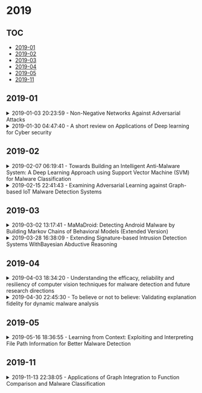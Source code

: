 # 2019

## TOC

- [2019-01](#2019-01)
- [2019-02](#2019-02)
- [2019-03](#2019-03)
- [2019-04](#2019-04)
- [2019-05](#2019-05)
- [2019-11](#2019-11)

## 2019-01

<details>

<summary>2019-01-03 20:23:59 - Non-Negative Networks Against Adversarial Attacks</summary>

- *William Fleshman, Edward Raff, Jared Sylvester, Steven Forsyth, Mark McLean*

- `1806.06108v2` - [abs](http://arxiv.org/abs/1806.06108v2) - [pdf](http://arxiv.org/pdf/1806.06108v2)

> Adversarial attacks against neural networks are a problem of considerable importance, for which effective defenses are not yet readily available. We make progress toward this problem by showing that non-negative weight constraints can be used to improve resistance in specific scenarios. In particular, we show that they can provide an effective defense for binary classification problems with asymmetric cost, such as malware or spam detection. We also show the potential for non-negativity to be helpful to non-binary problems by applying it to image classification.

</details>

<details>

<summary>2019-01-30 04:47:40 - A short review on Applications of Deep learning for Cyber security</summary>

- *Mohammed Harun Babu R, Vinayakumar R, Soman KP*

- `1812.06292v2` - [abs](http://arxiv.org/abs/1812.06292v2) - [pdf](http://arxiv.org/pdf/1812.06292v2)

> Deep learning is an advanced model of traditional machine learning. This has the capability to extract optimal feature representation from raw input samples. This has been applied towards various use cases in cyber security such as intrusion detection, malware classification, android malware detection, spam and phishing detection and binary analysis. This paper outlines the survey of all the works related to deep learning based solutions for various cyber security use cases. Keywords: Deep learning, intrusion detection, malware detection, Android malware detection, spam & phishing detection, traffic analysis, binary analysis.

</details>


## 2019-02

<details>

<summary>2019-02-07 06:19:41 - Towards Building an Intelligent Anti-Malware System: A Deep Learning Approach using Support Vector Machine (SVM) for Malware Classification</summary>

- *Abien Fred Agarap*

- `1801.00318v2` - [abs](http://arxiv.org/abs/1801.00318v2) - [pdf](http://arxiv.org/pdf/1801.00318v2)

> Effective and efficient mitigation of malware is a long-time endeavor in the information security community. The development of an anti-malware system that can counteract an unknown malware is a prolific activity that may benefit several sectors. We envision an intelligent anti-malware system that utilizes the power of deep learning (DL) models. Using such models would enable the detection of newly-released malware through mathematical generalization. That is, finding the relationship between a given malware $x$ and its corresponding malware family $y$, $f: x \mapsto y$. To accomplish this feat, we used the Malimg dataset (Nataraj et al., 2011) which consists of malware images that were processed from malware binaries, and then we trained the following DL models 1 to classify each malware family: CNN-SVM (Tang, 2013), GRU-SVM (Agarap, 2017), and MLP-SVM. Empirical evidence has shown that the GRU-SVM stands out among the DL models with a predictive accuracy of ~84.92%. This stands to reason for the mentioned model had the relatively most sophisticated architecture design among the presented models. The exploration of an even more optimal DL-SVM model is the next stage towards the engineering of an intelligent anti-malware system.

</details>

<details>

<summary>2019-02-15 22:41:43 - Examining Adversarial Learning against Graph-based IoT Malware Detection Systems</summary>

- *Ahmed Abusnaina, Aminollah Khormali, Hisham Alasmary, Jeman Park, Afsah Anwar, Ulku Meteriz, Aziz Mohaisen*

- `1902.04416v2` - [abs](http://arxiv.org/abs/1902.04416v2) - [pdf](http://arxiv.org/pdf/1902.04416v2)

> The main goal of this study is to investigate the robustness of graph-based Deep Learning (DL) models used for Internet of Things (IoT) malware classification against Adversarial Learning (AL). We designed two approaches to craft adversarial IoT software, including Off-the-Shelf Adversarial Attack (OSAA) methods, using six different AL attack approaches, and Graph Embedding and Augmentation (GEA). The GEA approach aims to preserve the functionality and practicality of the generated adversarial sample through a careful embedding of a benign sample to a malicious one. Our evaluations demonstrate that OSAAs are able to achieve a misclassification rate (MR) of 100%. Moreover, we observed that the GEA approach is able to misclassify all IoT malware samples as benign.

</details>


## 2019-03

<details>

<summary>2019-03-02 13:17:41 - MaMaDroid: Detecting Android Malware by Building Markov Chains of Behavioral Models (Extended Version)</summary>

- *Lucky Onwuzurike, Enrico Mariconti, Panagiotis Andriotis, Emiliano De Cristofaro, Gordon Ross, Gianluca Stringhini*

- `1711.07477v2` - [abs](http://arxiv.org/abs/1711.07477v2) - [pdf](http://arxiv.org/pdf/1711.07477v2)

> As Android has become increasingly popular, so has malware targeting it, thus pushing the research community to propose different detection techniques. However, the constant evolution of the Android ecosystem, and of malware itself, makes it hard to design robust tools that can operate for long periods of time without the need for modifications or costly re-training. Aiming to address this issue, we set to detect malware from a behavioral point of view, modeled as the sequence of abstracted API calls. We introduce MaMaDroid, a static-analysis based system that abstracts the API calls performed by an app to their class, package, or family, and builds a model from their sequences obtained from the call graph of an app as Markov chains. This ensures that the model is more resilient to API changes and the features set is of manageable size. We evaluate MaMaDroid using a dataset of 8.5K benign and 35.5K malicious apps collected over a period of six years, showing that it effectively detects malware (with up to 0.99 F-measure) and keeps its detection capabilities for long periods of time (up to 0.87 F-measure two years after training). We also show that MaMaDroid remarkably outperforms DroidAPIMiner, a state-of-the-art detection system that relies on the frequency of (raw) API calls. Aiming to assess whether MaMaDroid's effectiveness mainly stems from the API abstraction or from the sequencing modeling, we also evaluate a variant of it that uses frequency (instead of sequences), of abstracted API calls. We find that it is not as accurate, failing to capture maliciousness when trained on malware samples that include API calls that are equally or more frequently used by benign apps.

</details>

<details>

<summary>2019-03-28 16:38:09 - Extending Signature-based Intrusion Detection Systems WithBayesian Abductive Reasoning</summary>

- *Ashwinkumar Ganesan, Pooja Parameshwarappa, Akshay Peshave, Zhiyuan Chen, Tim Oates*

- `1903.12101v1` - [abs](http://arxiv.org/abs/1903.12101v1) - [pdf](http://arxiv.org/pdf/1903.12101v1)

> Evolving cybersecurity threats are a persistent challenge for systemadministrators and security experts as new malwares are continu-ally released. Attackers may look for vulnerabilities in commercialproducts or execute sophisticated reconnaissance campaigns tounderstand a targets network and gather information on securityproducts like firewalls and intrusion detection / prevention systems(network or host-based). Many new attacks tend to be modificationsof existing ones. In such a scenario, rule-based systems fail to detectthe attack, even though there are minor differences in conditions /attributes between rules to identify the new and existing attack. Todetect these differences the IDS must be able to isolate the subset ofconditions that are true and predict the likely conditions (differentfrom the original) that must be observed. In this paper, we proposeaprobabilistic abductive reasoningapproach that augments an exist-ing rule-based IDS (snort [29]) to detect these evolved attacks by (a)Predicting rule conditions that are likely to occur (based on existingrules) and (b) able to generate new snort rules when provided withseed rule (i.e. a starting rule) to reduce the burden on experts toconstantly update them. We demonstrate the effectiveness of theapproach by generating new rules from the snort 2012 rules set andtesting it on the MACCDC 2012 dataset [6].

</details>


## 2019-04

<details>

<summary>2019-04-03 18:34:20 - Understanding the efficacy, reliability and resiliency of computer vision techniques for malware detection and future research directions</summary>

- *Li Chen*

- `1904.10504v1` - [abs](http://arxiv.org/abs/1904.10504v1) - [pdf](http://arxiv.org/pdf/1904.10504v1)

> My research lies in the intersection of security and machine learning. This overview summarizes one component of my research: combining computer vision with malware exploit detection for enhanced security solutions. I will present the perspectives of efficacy, reliability and resiliency to formulate threat detection as computer vision problems and develop state-of-the-art image-based malware classification. Representing malware binary as images provides a direct visualization of data samples, reduces the efforts for feature extraction, and consumes the whole binary for holistic structural analysis. Employing transfer learning of deep neural networks effective for large scale image classification to malware classification demonstrates superior classification efficacy compared with classical machine learning algorithms. To enhance reliability of these vision-based malware detectors, interpretation frameworks can be constructed on the malware visual representations and useful for extracting faithful explanation, so that security practitioners have confidence in the model before deployment. In cyber-security applications, we should always assume that a malware writer constantly modifies code to bypass detection. Addressing the resiliency of the malware detectors is equivalently important as efficacy and reliability. Via understanding the attack surfaces of machine learning models used for malware detection, we can greatly improve the robustness of the algorithms to combat malware adversaries in the wild. Finally I will discuss future research directions worth pursuing in this research community.

</details>

<details>

<summary>2019-04-30 22:45:30 - To believe or not to believe: Validating explanation fidelity for dynamic malware analysis</summary>

- *Li Chen, Carter Yagemann, Evan Downing*

- `1905.00122v1` - [abs](http://arxiv.org/abs/1905.00122v1) - [pdf](http://arxiv.org/pdf/1905.00122v1)

> Converting malware into images followed by vision-based deep learning algorithms has shown superior threat detection efficacy compared with classical machine learning algorithms. When malware are visualized as images, visual-based interpretation schemes can also be applied to extract insights of why individual samples are classified as malicious. In this work, via two case studies of dynamic malware classification, we extend the local interpretable model-agnostic explanation algorithm to explain image-based dynamic malware classification and examine its interpretation fidelity. For both case studies, we first train deep learning models via transfer learning on malware images, demonstrate high classification effectiveness, apply an explanation method on the images, and correlate the results back to the samples to validate whether the algorithmic insights are consistent with security domain expertise. In our first case study, the interpretation framework identifies indirect calls that uniquely characterize the underlying exploit behavior of a malware family. In our second case study, the interpretation framework extracts insightful information such as cryptography-related APIs when applied on images created from API existence, but generate ambiguous interpretation on images created from API sequences and frequencies. Our findings indicate that current image-based interpretation techniques are promising for explaining vision-based malware classification. We continue to develop image-based interpretation schemes specifically for security applications.

</details>


## 2019-05

<details>

<summary>2019-05-16 18:36:55 - Learning from Context: Exploiting and Interpreting File Path Information for Better Malware Detection</summary>

- *Adarsh Kyadige, Ethan M. Rudd, Konstantin Berlin*

- `1905.06987v1` - [abs](http://arxiv.org/abs/1905.06987v1) - [pdf](http://arxiv.org/pdf/1905.06987v1)

> Machine learning (ML) used for static portable executable (PE) malware detection typically employs per-file numerical feature vector representations as input with one or more target labels during training. However, there is much orthogonal information that can be gleaned from the \textit{context} in which the file was seen. In this paper, we propose utilizing a static source of contextual information -- the path of the PE file -- as an auxiliary input to the classifier. While file paths are not malicious or benign in and of themselves, they do provide valuable context for a malicious/benign determination. Unlike dynamic contextual information, file paths are available with little overhead and can seamlessly be integrated into a multi-view static ML detector, yielding higher detection rates at very high throughput with minimal infrastructural changes. Here we propose a multi-view neural network, which takes feature vectors from PE file content as well as corresponding file paths as inputs and outputs a detection score. To ensure realistic evaluation, we use a dataset of approximately 10 million samples -- files and file paths from user endpoints of an actual security vendor network. We then conduct an interpretability analysis via LIME modeling to ensure that our classifier has learned a sensible representation and see which parts of the file path most contributed to change in the classifier's score. We find that our model learns useful aspects of the file path for classification, while also learning artifacts from customers testing the vendor's product, e.g., by downloading a directory of malware samples each named as their hash. We prune these artifacts from our test dataset and demonstrate reductions in false negative rate of 32.3% at a $10^{-3}$ false positive rate (FPR) and 33.1% at $10^{-4}$ FPR, over a similar topology single input PE file content only model.

</details>


## 2019-11

<details>

<summary>2019-11-13 22:38:05 - Applications of Graph Integration to Function Comparison and Malware Classification</summary>

- *Michael A. Slawinski, Andy Wortman*

- `1810.04789v6` - [abs](http://arxiv.org/abs/1810.04789v6) - [pdf](http://arxiv.org/pdf/1810.04789v6)

> We classify .NET files as either benign or malicious by examining directed graphs derived from the set of functions comprising the given file. Each graph is viewed probabilistically as a Markov chain where each node represents a code block of the corresponding function, and by computing the PageRank vector (Perron vector with transport), a probability measure can be defined over the nodes of the given graph. Each graph is vectorized by computing Lebesgue antiderivatives of hand-engineered functions defined on the vertex set of the given graph against the PageRank measure. Files are subsequently vectorized by aggregating the set of vectors corresponding to the set of graphs resulting from decompiling the given file. The result is a fast, intuitive, and easy-to-compute glass-box vectorization scheme, which can be leveraged for training a standalone classifier or to augment an existing feature space. We refer to this vectorization technique as PageRank Measure Integration Vectorization (PMIV). We demonstrate the efficacy of PMIV by training a vanilla random forest on 2.5 million samples of decompiled .NET, evenly split between benign and malicious, from our in-house corpus and compare this model to a baseline model which leverages a text-only feature space. The median time needed for decompilation and scoring was 24ms.

</details>


